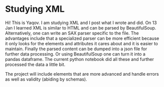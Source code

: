 # Studying XML
Hi! This is Yaqov. I am studying XML and I post what I wrote and did. On 13 Jan I learned XML is similar to HTML and can be parsed by BeautifulSoup. Alternatively, one can write an SAX parser specific to the file. The advantages include that a specialized parser can be more efficient because it only looks for the elements and attributes it cares about and it is easier to maintain. Finally the parsed content can be dumped into a json file for further data processing.
Or using BeautifulSoup one can turn it into a pandas dataframe. The current python notebook did all these and further processed the data a little bit.

The project will include elements that are more advanced and handle errors as well as validity (abiding by schemas).
